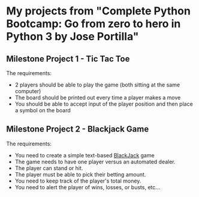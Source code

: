 # My projects from "Complete Python Bootcamp: Go from zero to hero in Python 3 by Jose Portilla" 

## Milestone Project 1 - Tic Tac Toe

The requirements:
* 2 players should be able to play the game (both sitting at the same computer)
* The board should be printed out every time a player makes a move
* You should be able to accept input of the player position and then place a symbol on the board

## Milestone Project 2 - Blackjack Game
The requirements:

* You need to create a simple text-based [BlackJack](https://en.wikipedia.org/wiki/Blackjack) game
* The game needs to have one player versus an automated dealer.
* The player can stand or hit.
* The player must be able to pick their betting amount.
* You need to keep track of the player's total money.
* You need to alert the player of wins, losses, or busts, etc...